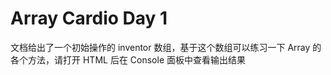 <!--
 * Description:
 * Author:LinJ
 * Date:2021-11-03 16:16:45
 * LastEditors:LinJ
 * LastEditTime:2021-11-03 16:16:45
-->
# Array Cardio Day 1    
文档给出了一个初始操作的 inventor 数组，基于这个数组可以练习一下 Array 的各个方法，请打开 HTML 后在 Console 面板中查看输出结果